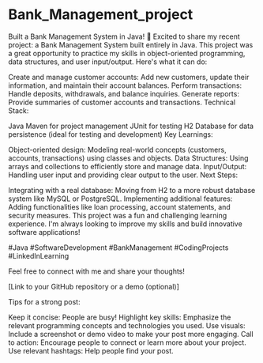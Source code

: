 # Bank_Management_project
Built a Bank Management System in Java! 🏦 Excited to share my recent project: a Bank Management System built entirely in Java. This project was a great opportunity to practice my skills in object-oriented programming, data structures, and user input/output. 
Here's what it can do:

Create and manage customer accounts: Add new customers, update their information, and maintain their account balances.
Perform transactions: Handle deposits, withdrawals, and balance inquiries.
Generate reports: Provide summaries of customer accounts and transactions.
Technical Stack:

Java
Maven for project management
JUnit for testing
H2 Database for data persistence (ideal for testing and development)
Key Learnings:

Object-oriented design: Modeling real-world concepts (customers, accounts, transactions) using classes and objects.
Data Structures: Using arrays and collections to efficiently store and manage data.
Input/Output: Handling user input and providing clear output to the user.
Next Steps:

Integrating with a real database: Moving from H2 to a more robust database system like MySQL or PostgreSQL.
Implementing additional features: Adding functionalities like loan processing, account statements, and security measures.
This project was a fun and challenging learning experience. I'm always looking to improve my skills and build innovative software applications!

#Java #SoftwareDevelopment #BankManagement #CodingProjects #LinkedInLearning

Feel free to connect with me and share your thoughts!

[Link to your GitHub repository or a demo (optional)]

Tips for a strong post:

Keep it concise: People are busy!
Highlight key skills: Emphasize the relevant programming concepts and technologies you used.
Use visuals: Include a screenshot or demo video to make your post more engaging.
Call to action: Encourage people to connect or learn more about your project.
Use relevant hashtags: Help people find your post.
